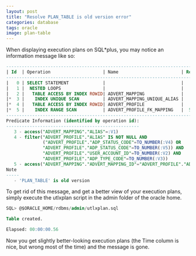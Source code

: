 ```yaml
---
layout: post
title: "Resolve PLAN_TABLE is old version error"
categories: database
tags: oracle
image: plan-table
---
```

When displaying execution plans on SQL*plus, you may notice an information message like so:

```sql
-------------------------------------------------------------------------------------------------
| Id  | Operation                    | Name                        | Rows  | Bytes | Cost (%CPU)|
-------------------------------------------------------------------------------------------------
|   0 | SELECT STATEMENT             |                             |     1 |   129 |     2   (0)|
|   1 |  NESTED LOOPS                |                             |     1 |   129 |     2   (0)|
|   2 |   TABLE ACCESS BY INDEX ROWID| ADVERT_MAPPING              |     1 |     8 |     1   (0)|
|*  3 |    INDEX UNIQUE SCAN         | ADVERT_MAPPING_UNIQUE_ALIAS |     1 |       |     1   (0)|
|*  4 |   TABLE ACCESS BY INDEX ROWID| ADVERT_PROFILE              |     1 |   121 |     1   (0)|
|*  5 |    INDEX RANGE SCAN          | ADVERT_PROFILE_FK_MAPPING   |  5549 |       |     1   (0)|
-------------------------------------------------------------------------------------------------
Predicate Information (identified by operation id):
---------------------------------------------------
   3 - access("ADVERT_MAPPING"."ALIAS"=:V1)
   4 - filter("ADVERT_PROFILE"."ALIAS" IS NOT NULL AND
              ("ADVERT_PROFILE"."ADP_STATUS_CODE"=TO_NUMBER(:V4) OR
              "ADVERT_PROFILE"."ADP_STATUS_CODE"=TO_NUMBER(:V5)) AND
              "ADVERT_PROFILE"."USER_ACCOUNT_ID"=TO_NUMBER(:V2) AND
              "ADVERT_PROFILE"."ADP_TYPE_CODE"=TO_NUMBER(:V3))
   5 - access("ADVERT_MAPPING"."ADVERT_MAPPING_ID"="ADVERT_PROFILE"."ADVERT_MAPPING_ID")
Note
-----
   - 'PLAN_TABLE' is old version
```

To get rid of this message, and get a better view of your execution plans, simply execute the utlxplan script in the admin folder of the oracle home.

```sql
SQL> @$ORACLE_HOME/rdbms/admin/utlxplan.sql

Table created.

Elapsed: 00:00:00.56
```

Now you get slightly better-looking execution plans (the Time column is nice, but wrong most of the time) and the message is gone.
